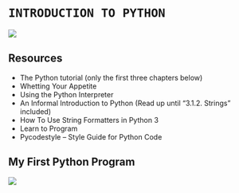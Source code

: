 # `INTRODUCTION TO PYTHON`

![](https://www.h2kinfosys.com/blog/wp-content/uploads/2020/03/Write-your-first-python-Program-1-780x405.jpg)

## Resources
- The Python tutorial (only the first three chapters below)
- Whetting Your Appetite
- Using the Python Interpreter
- An Informal Introduction to Python (Read up until “3.1.2. Strings” included)
- How To Use String Formatters in Python 3
- Learn to Program
- Pycodestyle – Style Guide for Python Code
## My First Python Program
![](https://scaler.com/topics/images/how-to-write-python-hello-world-program.webp)


